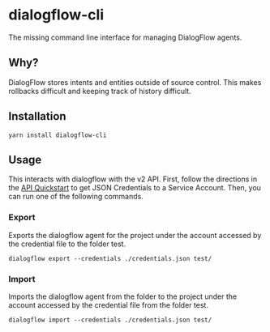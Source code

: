 # dialogflow-cli

The missing command line interface for managing DialogFlow agents.

## Why?

DialogFlow stores intents and entities outside of source control. This makes
rollbacks difficult and keeping track of history difficult.

## Installation

    yarn install dialogflow-cli

## Usage

This interacts with dialogflow with the v2 API. First, follow the directions in
the [API Quickstart][quickstart] to get JSON Credentials to a Service Account.
Then, you can run one of the following commands.

### Export

Exports the dialogflow agent for the project under the account accessed by the
credential file to the folder test.

    dialogflow export --credentials ./credentials.json test/

### Import

Imports the dialogflow agent from the folder to the project under the account
accessed by the credential file from the folder test.

    dialogflow import --credentials ./credentials.json test/

[quickstart]: https://github.com/dialogflow/dialogflow-nodejs-client-v2#quickstart
